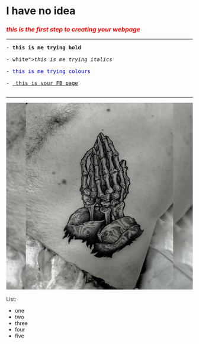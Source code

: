 <h1>I have no idea</h1>

<h3><i><font color="red">this is the first step to creating your webpage</font></i></h3>
<hr>

<pre>
- <b>this is me trying bold</b>

- white"><i>this is me trying italics</i>

- <font color="blue">this is me trying colours</font>

- <a href="https://www.facebook.com/ben.efrah"> this is your FB page</a>

</pre>
<hr>

<img src="benni-photo.jpg">


List:
- one
- two
- three
- four
- five

